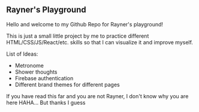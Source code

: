 ## Rayner's Playground

Hello and welcome to my Github Repo for Rayner's playground!

This is just a small little project by me to practice different HTML/CSS/JS/React/etc. skills so that I can visualize it and improve myself.

List of Ideas:
- Metronome
- Shower thoughts
- Firebase authentication
- Different brand themes for different pages

If you have read this far and you are not Rayner, I don't know why you are here HAHA... But thanks I guess